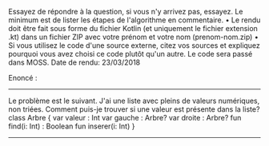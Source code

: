 Essayez de répondre à la question, si vous n'y arrivez pas, essayez. Le minimum est de lister les étapes de l'algorithme en commentaire.
• Le rendu doit être fait sous forme du fichier Kotlin (et uniquement le fichier extension .kt) dans un fichier ZIP avec votre prénom et votre nom (prenom-nom.zip)
• Si vous utilisez le code d'une source externe, citez vos sources et expliquez pourquoi vous avez choisi ce code plutôt qu'un autre. Le code sera passé dans MOSS.
Date de rendu: 23/03/2018

Enoncé :
*****************************************
Le problème est le suivant.
J'ai une liste avec pleins de valeurs numériques, non triées. Comment puis-je trouver si une valeur est présente dans la liste?
class Arbre {
var valeur : Int
var gauche : Arbre?
var droite : Arbre?
fun find(i: Int) : Boolean
fun inserer(i: Int)
}
*****************************************
